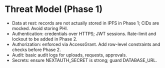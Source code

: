 # Threat Model (Phase 1)

- Data at rest: records are not actually stored in IPFS in Phase 1; CIDs are mocked. Avoid storing PHI.
- Authentication: credentials over HTTPS; JWT sessions. Rate-limit and lockout to be added in Phase 2.
- Authorization: enforced via AccessGrant. Add row-level constraints and checks before Phase 2.
- Audit: basic audit logs for uploads, requests, approvals.
- Secrets: ensure NEXTAUTH_SECRET is strong; guard DATABASE_URL.
